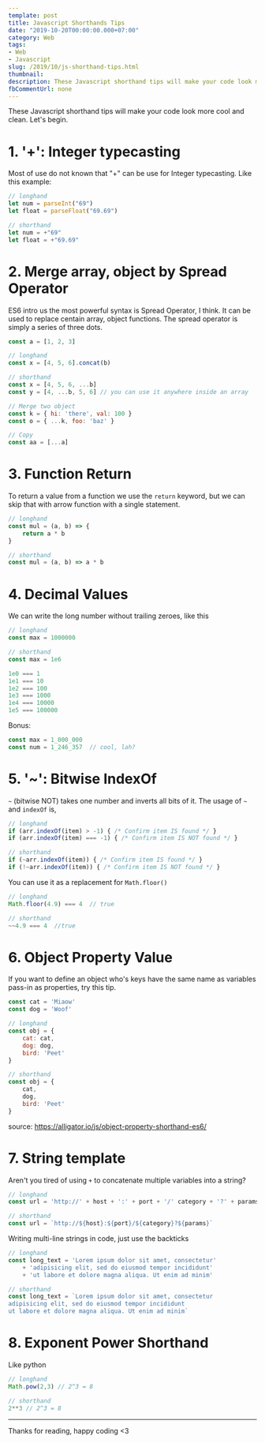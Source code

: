 ```yaml
---
template: post
title: Javascript Shorthands Tips
date: "2019-10-20T00:00:00.000+07:00"
category: Web
tags:
- Web
- Javascript
slug: /2019/10/js-shorthand-tips.html
thumbnail: 
description: These Javascript shorthand tips will make your code look more cool and clean.
fbCommentUrl: none
---
```


These Javascript shorthand tips will make your code look more cool and clean. Let's begin.

<!-- toc -->

# 1. '+': Integer typecasting

Most of use do not known that "+" can be use for Integer typecasting. Like this example:

```js
// longhand
let num = parseInt("69")
let float = parseFloat("69.69")

// shorthand
let num = +"69"
let float = +"69.69"
```

# 2. Merge array, object by Spread Operator

ES6 intro us the most powerful syntax is Spread Operator, I think. It can be used to replace centain array, object functions. The spread operator is simply a series of three dots.

```js
const a = [1, 2, 3]

// longhand 
const x = [4, 5, 6].concat(b)

// shorthand 
const x = [4, 5, 6, ...b]
const y = [4, ...b, 5, 6] // you can use it anywhere inside an array

// Merge two object
const k = { hi: 'there', val: 100 }
const o = { ...k, foo: 'baz' }

// Copy
const aa = [...a]
```

# 3. Function Return

To return a value from a function we use the `return` keyword, but we can skip that with arrow function with a single statement.


```js
// longhand
const mul = (a, b) => {
    return a * b
}

// shorthand
const mul = (a, b) => a * b
```

# 4. Decimal Values

We can write the long number without trailing zeroes, like this

```js
// longhand
const max = 1000000

// shorthand
const max = 1e6

1e0 === 1
1e1 === 10
1e2 === 100
1e3 === 1000
1e4 === 10000
1e5 === 100000
```

Bonus:
```js
const max = 1_000_000  
const num = 1_246_357  // cool, lah?
```

# 5. '~': Bitwise IndexOf

`~` (bitwise NOT) takes one number and inverts all bits of it.
The usage of `~` and `indexOf` is, 

```js
// longhand
if (arr.indexOf(item) > -1) { /* Confirm item IS found */ }
if (arr.indexOf(item) === -1) { /* Confirm item IS NOT found */ }

// shorthand
if (~arr.indexOf(item)) { /* Confirm item IS found */ }
if (!~arr.indexOf(item)) { /* Confirm item IS NOT found */ }
```

You can use it as a replacement for `Math.floor()`

```js
// longhand
Math.floor(4.9) === 4  // true

// shorthand
~~4.9 === 4  //true
```

# 6. Object Property Value 

If you want to define an object who's keys have the same name as variables pass-in as properties, try this tip.

```js
const cat = 'Miaow'
const dog = 'Woof'

// longhand
const obj = {
    cat: cat,
    dog: dog,
    bird: 'Peet'
}

// shorthand
const obj = {
    cat,
    dog,
    bird: 'Peet'
}
```

source: https://alligator.io/js/object-property-shorthand-es6/

# 7. String template

Aren't you tired of using `+` to concatenate multiple variables into a string?

```js
// longhand 
const url = 'http://' + host + ':' + port + '/' category + '?' + params

// shorthand
const url = `http://${host}:${port}/${category}?${params}`
```

Writing multi-line strings in code, just use the backticks

```js
// longhand
const long_text = 'Lorem ipsum dolor sit amet, consectetur'
    + 'adipisicing elit, sed do eiusmod tempor incididunt'
    + 'ut labore et dolore magna aliqua. Ut enim ad minim'

// shorthand
const long_text = `Lorem ipsum dolor sit amet, consectetur
adipisicing elit, sed do eiusmod tempor incididunt
ut labore et dolore magna aliqua. Ut enim ad minim`
```

# 8. Exponent Power Shorthand

Like python

```js
// longhand
Math.pow(2,3) // 2^3 = 8

// shorthand 
2**3 // 2^3 = 8
```

----

Thanks for reading, happy coding <3